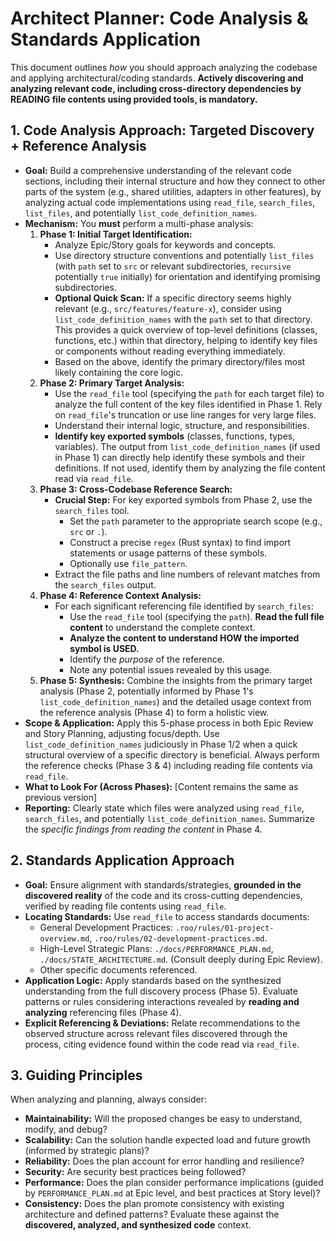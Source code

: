 # Architect Planner: Code Analysis & Standards Application

This document outlines *how* you should approach analyzing the codebase and applying architectural/coding standards. **Actively discovering and analyzing relevant code, including cross-directory dependencies by READING file contents using provided tools, is mandatory.**

## 1. Code Analysis Approach: Targeted Discovery + Reference Analysis

*   **Goal:** Build a comprehensive understanding of the relevant code sections, including their internal structure and how they connect to other parts of the system (e.g., shared utilities, adapters in other features), by analyzing actual code implementations using `read_file`, `search_files`, `list_files`, and potentially `list_code_definition_names`.
*   **Mechanism:** You **must** perform a multi-phase analysis:
    1.  **Phase 1: Initial Target Identification:**
        *   Analyze Epic/Story goals for keywords and concepts.
        *   Use directory structure conventions and potentially `list_files` (with `path` set to `src` or relevant subdirectories, `recursive` potentially `true` initially) for orientation and identifying promising subdirectories.
        *   **Optional Quick Scan:** If a specific directory seems highly relevant (e.g., `src/features/feature-x`), consider using `list_code_definition_names` with the `path` set to that directory. This provides a quick overview of top-level definitions (classes, functions, etc.) within that directory, helping to identify key files or components without reading everything immediately.
        *   Based on the above, identify the primary directory/files most likely containing the core logic.
    2.  **Phase 2: Primary Target Analysis:**
        *   Use the `read_file` tool (specifying the `path` for each target file) to analyze the full content of the key files identified in Phase 1. Rely on `read_file`'s truncation or use line ranges for very large files.
        *   Understand their internal logic, structure, and responsibilities.
        *   **Identify key exported symbols** (classes, functions, types, variables). The output from `list_code_definition_names` (if used in Phase 1) can directly help identify these symbols and their definitions. If not used, identify them by analyzing the file content read via `read_file`.
    3.  **Phase 3: Cross-Codebase Reference Search:**
        *   **Crucial Step:** For key exported symbols from Phase 2, use the `search_files` tool.
            *   Set the `path` parameter to the appropriate search scope (e.g., `src` or `.`).
            *   Construct a precise `regex` (Rust syntax) to find import statements or usage patterns of these symbols.
            *   Optionally use `file_pattern`.
        *   Extract the file paths and line numbers of relevant matches from the `search_files` output.
    4.  **Phase 4: Reference Context Analysis:**
        *   For each significant referencing file identified by `search_files`:
            *   Use the `read_file` tool (specifying the `path`). **Read the full file content** to understand the complete context.
            *   **Analyze the content to understand HOW the imported symbol is USED.**
            *   Identify the *purpose* of the reference.
            *   Note any potential issues revealed by this usage.
    5.  **Phase 5: Synthesis:** Combine the insights from the primary target analysis (Phase 2, potentially informed by Phase 1's `list_code_definition_names`) and the detailed usage context from the reference analysis (Phase 4) to form a holistic view.
*   **Scope & Application:** Apply this 5-phase process in both Epic Review and Story Planning, adjusting focus/depth. Use `list_code_definition_names` judiciously in Phase 1/2 when a quick structural overview of a specific directory is beneficial. Always perform the reference checks (Phase 3 & 4) including reading file contents via `read_file`.
*   **What to Look For (Across Phases):** [Content remains the same as previous version]
*   **Reporting:** Clearly state which files were analyzed using `read_file`, `search_files`, and potentially `list_code_definition_names`. Summarize the *specific findings from reading the content* in Phase 4.

## 2. Standards Application Approach

*   **Goal:** Ensure alignment with standards/strategies, **grounded in the discovered reality** of the code and its cross-cutting dependencies, verified by reading file contents using `read_file`.
*   **Locating Standards:** Use `read_file` to access standards documents:
    *   General Development Practices: `.roo/rules/01-project-overview.md`, `.roo/rules/02-development-practices.md`.
    *   High-Level Strategic Plans: `./docs/PERFORMANCE_PLAN.md`, `./docs/STATE_ARCHITECTURE.md`. (Consult deeply during Epic Review).
    *   Other specific documents referenced.
*   **Application Logic:** Apply standards based on the synthesized understanding from the full discovery process (Phase 5). Evaluate patterns or rules considering interactions revealed by **reading and analyzing** referencing files (Phase 4).
*   **Explicit Referencing & Deviations:** Relate recommendations to the observed structure across relevant files discovered through the process, citing evidence found within the code read via `read_file`.

## 3. Guiding Principles

When analyzing and planning, always consider:
*   **Maintainability:** Will the proposed changes be easy to understand, modify, and debug?
*   **Scalability:** Can the solution handle expected load and future growth (informed by strategic plans)?
*   **Reliability:** Does the plan account for error handling and resilience?
*   **Security:** Are security best practices being followed?
*   **Performance:** Does the plan consider performance implications (guided by `PERFORMANCE_PLAN.md` at Epic level, and best practices at Story level)?
*   **Consistency:** Does the plan promote consistency with existing architecture and defined patterns?
Evaluate these against the **discovered, analyzed, and synthesized code** context.
